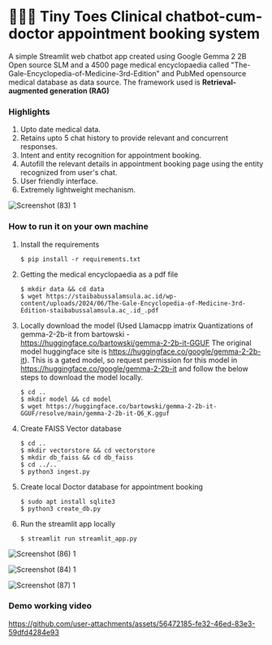# 👣👶🏻 Tiny Toes Clinical chatbot-cum-doctor appointment booking system

A simple Streamlit web chatbot app created using Google Gemma 2 2B Open source SLM and a 4500 page medical encyclopaedia called "The-Gale-Encyclopedia-of-Medicine-3rd-Edition" and PubMed opensource medical database as data source.
The framework used is **Retrieval-augmented generation (RAG)** 

### Highlights
1. Upto date medical data.
2. Retains upto 5 chat history to provide relevant and concurrent responses.
3. Intent and entity recognition for appointment booking.
4. Autofill the relevant details in appointment booking page using the entity recognized from user's chat.
5. User friendly interface.
6. Extremely lightweight mechanism.

   
![Screenshot (83) 1](https://github.com/user-attachments/assets/acaf6724-159a-4274-a35c-007780ed6c90)


### How to run it on your own machine

1. Install the requirements

   ```
   $ pip install -r requirements.txt
   ```

2. Getting the medical encyclopaedia as a pdf file

   ```
   $ mkdir data && cd data
   $ wget https://staibabussalamsula.ac.id/wp-content/uploads/2024/06/The-Gale-Encyclopedia-of-Medicine-3rd-Edition-staibabussalamsula.ac_.id_.pdf
   ```

3. Locally download the model (Used Llamacpp imatrix Quantizations of gemma-2-2b-it from bartowski - https://huggingface.co/bartowski/gemma-2-2b-it-GGUF The original model huggingface site is https://huggingface.co/google/gemma-2-2b-it). This is a gated model, so request permission for this model in https://huggingface.co/google/gemma-2-2b-it and follow the below steps to download the model locally.

   ```
   $ cd ..
   $ mkdir model && cd model
   $ wget https://huggingface.co/bartowski/gemma-2-2b-it-GGUF/resolve/main/gemma-2-2b-it-Q6_K.gguf
   ```

4. Create FAISS Vector database

   ```
   $ cd ..
   $ mkdir vectorstore && cd vectorstore
   $ mkdir db_faiss && cd db_faiss
   $ cd ../..
   $ python3 ingest.py
   ```

5. Create local Doctor database for appointment booking

   ```
   $ sudo apt install sqlite3
   $ python3 create_db.py
   ```

6. Run the streamlit app locally

   ```
   $ streamlit run streamlit_app.py
   ```

![Screenshot (86) 1](https://github.com/user-attachments/assets/630823c6-bff4-479a-9ec2-589bfd2171f2)


![Screenshot (84) 1](https://github.com/user-attachments/assets/439b8e73-ca72-4093-b4ee-01daab96f381)


![Screenshot (87) 1](https://github.com/user-attachments/assets/8fed02db-fff5-4e86-aa0e-1ef42aa4417a)


### Demo working video




https://github.com/user-attachments/assets/56472185-fe32-46ed-83e3-59dfd4284e93

